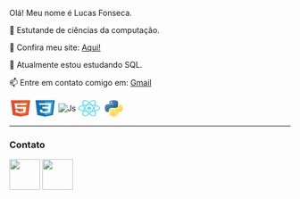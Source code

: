Olá! Meu nome é Lucas Fonseca.

🔭 Estutande de ciências da computação.

📓 Confira meu site: <a href="https://lucas19fonseca.github.io/curriculo/" target="blank">Aqui!</a>



🌱 Atualmente estou estudando SQL.

📫 Entre em contato comigo em: [Gmail](mailto:lucas19fonseca@gmail.com) 

<div style="display: inline_block">
 <img align="center" alt="HTML" height="30" width="40" src="https://raw.githubusercontent.com/devicons/devicon/master/icons/html5/html5-original.svg">
 <img align="center" alt="CSS" height="30" width="40" src="https://raw.githubusercontent.com/devicons/devicon/master/icons/css3/css3-original.svg">
  <img align="center" alt="Js" height="40" width="40" src="https://img.icons8.com/?size=100&id=108784&format=png&color=000000">
   <img align="center" alt="React" height="33" width="40" src="https://raw.githubusercontent.com/devicons/devicon/master/icons/react/react-original.svg">
 <img align="center" alt="Python" height="35" width="40" src="https://raw.githubusercontent.com/devicons/devicon/master/icons/python/python-original.svg">
</div> 
<hr>



### Contato
<a href="https://www.instagram.com/lucax.af/" target="blank"><img align="center" src="https://img.icons8.com/?size=100&id=Xy10Jcu1L2Su&format=png&color=000000" height="55" width="55" /></a>
<a href="https://www.linkedin.com/in/lucas-andrade-5511022b3/" target="blank"><img align="center" src="https://img.icons8.com/?size=100&id=13930&format=png&color=000000" height="55" width="55" /></a>




